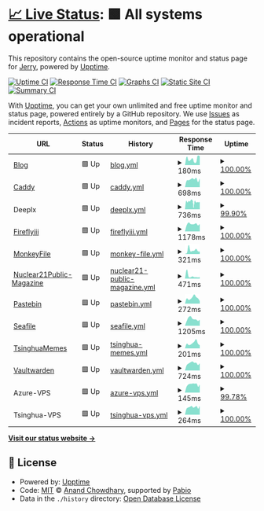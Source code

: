 # [📈 Live Status](https://status.sphenhe.me): <!--live status--> **🟩 All systems operational**

This repository contains the open-source uptime monitor and status page for [Jerry](https://status.sphenhe.me), powered by [Upptime](https://github.com/upptime/upptime).

[![Uptime CI](https://github.com/SphenHe/upptime/workflows/Uptime%20CI/badge.svg)](https://github.com/SphenHe/upptime/actions?query=workflow%3A%22Uptime+CI%22)
[![Response Time CI](https://github.com/SphenHe/upptime/workflows/Response%20Time%20CI/badge.svg)](https://github.com/SphenHe/upptime/actions?query=workflow%3A%22Response+Time+CI%22)
[![Graphs CI](https://github.com/SphenHe/upptime/workflows/Graphs%20CI/badge.svg)](https://github.com/SphenHe/upptime/actions?query=workflow%3A%22Graphs+CI%22)
[![Static Site CI](https://github.com/SphenHe/upptime/workflows/Static%20Site%20CI/badge.svg)](https://github.com/SphenHe/upptime/actions?query=workflow%3A%22Static+Site+CI%22)
[![Summary CI](https://github.com/SphenHe/upptime/workflows/Summary%20CI/badge.svg)](https://github.com/SphenHe/upptime/actions?query=workflow%3A%22Summary+CI%22)

With [Upptime](https://upptime.js.org), you can get your own unlimited and free uptime monitor and status page, powered entirely by a GitHub repository. We use [Issues](https://github.com/SphenHe/upptime/issues) as incident reports, [Actions](https://github.com/SphenHe/upptime/actions) as uptime monitors, and [Pages](https://status.sphenhe.me) for the status page.

<!--start: status pages-->
<!-- This summary is generated by Upptime (https://github.com/upptime/upptime) -->
<!-- Do not edit this manually, your changes will be overwritten -->
<!-- prettier-ignore -->
| URL | Status | History | Response Time | Uptime |
| --- | ------ | ------- | ------------- | ------ |
| <img alt="" src="https://icons.duckduckgo.com/ip3/blog.sphenhe.me.ico" height="13"> [Blog](https://blog.sphenhe.me) | 🟩 Up | [blog.yml](https://github.com/SphenHe/upptime/commits/HEAD/history/blog.yml) | <details><summary><img alt="Response time graph" src="./graphs/blog/response-time-week.png" height="20"> 180ms</summary><br><a href="https://status.sphenhe.me/history/blog"><img alt="Response time 202" src="https://img.shields.io/endpoint?url=https%3A%2F%2Fraw.githubusercontent.com%2FSphenHe%2Fupptime%2FHEAD%2Fapi%2Fblog%2Fresponse-time.json"></a><br><a href="https://status.sphenhe.me/history/blog"><img alt="24-hour response time 265" src="https://img.shields.io/endpoint?url=https%3A%2F%2Fraw.githubusercontent.com%2FSphenHe%2Fupptime%2FHEAD%2Fapi%2Fblog%2Fresponse-time-day.json"></a><br><a href="https://status.sphenhe.me/history/blog"><img alt="7-day response time 180" src="https://img.shields.io/endpoint?url=https%3A%2F%2Fraw.githubusercontent.com%2FSphenHe%2Fupptime%2FHEAD%2Fapi%2Fblog%2Fresponse-time-week.json"></a><br><a href="https://status.sphenhe.me/history/blog"><img alt="30-day response time 202" src="https://img.shields.io/endpoint?url=https%3A%2F%2Fraw.githubusercontent.com%2FSphenHe%2Fupptime%2FHEAD%2Fapi%2Fblog%2Fresponse-time-month.json"></a><br><a href="https://status.sphenhe.me/history/blog"><img alt="1-year response time 202" src="https://img.shields.io/endpoint?url=https%3A%2F%2Fraw.githubusercontent.com%2FSphenHe%2Fupptime%2FHEAD%2Fapi%2Fblog%2Fresponse-time-year.json"></a></details> | <details><summary><a href="https://status.sphenhe.me/history/blog">100.00%</a></summary><a href="https://status.sphenhe.me/history/blog"><img alt="All-time uptime 98.30%" src="https://img.shields.io/endpoint?url=https%3A%2F%2Fraw.githubusercontent.com%2FSphenHe%2Fupptime%2FHEAD%2Fapi%2Fblog%2Fuptime.json"></a><br><a href="https://status.sphenhe.me/history/blog"><img alt="24-hour uptime 100.00%" src="https://img.shields.io/endpoint?url=https%3A%2F%2Fraw.githubusercontent.com%2FSphenHe%2Fupptime%2FHEAD%2Fapi%2Fblog%2Fuptime-day.json"></a><br><a href="https://status.sphenhe.me/history/blog"><img alt="7-day uptime 100.00%" src="https://img.shields.io/endpoint?url=https%3A%2F%2Fraw.githubusercontent.com%2FSphenHe%2Fupptime%2FHEAD%2Fapi%2Fblog%2Fuptime-week.json"></a><br><a href="https://status.sphenhe.me/history/blog"><img alt="30-day uptime 98.30%" src="https://img.shields.io/endpoint?url=https%3A%2F%2Fraw.githubusercontent.com%2FSphenHe%2Fupptime%2FHEAD%2Fapi%2Fblog%2Fuptime-month.json"></a><br><a href="https://status.sphenhe.me/history/blog"><img alt="1-year uptime 98.30%" src="https://img.shields.io/endpoint?url=https%3A%2F%2Fraw.githubusercontent.com%2FSphenHe%2Fupptime%2FHEAD%2Fapi%2Fblog%2Fuptime-year.json"></a></details>
| <img alt="" src="https://icons.duckduckgo.com/ip3/sphenhe.me.ico" height="13"> [Caddy](https://sphenhe.me) | 🟩 Up | [caddy.yml](https://github.com/SphenHe/upptime/commits/HEAD/history/caddy.yml) | <details><summary><img alt="Response time graph" src="./graphs/caddy/response-time-week.png" height="20"> 698ms</summary><br><a href="https://status.sphenhe.me/history/caddy"><img alt="Response time 689" src="https://img.shields.io/endpoint?url=https%3A%2F%2Fraw.githubusercontent.com%2FSphenHe%2Fupptime%2FHEAD%2Fapi%2Fcaddy%2Fresponse-time.json"></a><br><a href="https://status.sphenhe.me/history/caddy"><img alt="24-hour response time 781" src="https://img.shields.io/endpoint?url=https%3A%2F%2Fraw.githubusercontent.com%2FSphenHe%2Fupptime%2FHEAD%2Fapi%2Fcaddy%2Fresponse-time-day.json"></a><br><a href="https://status.sphenhe.me/history/caddy"><img alt="7-day response time 698" src="https://img.shields.io/endpoint?url=https%3A%2F%2Fraw.githubusercontent.com%2FSphenHe%2Fupptime%2FHEAD%2Fapi%2Fcaddy%2Fresponse-time-week.json"></a><br><a href="https://status.sphenhe.me/history/caddy"><img alt="30-day response time 689" src="https://img.shields.io/endpoint?url=https%3A%2F%2Fraw.githubusercontent.com%2FSphenHe%2Fupptime%2FHEAD%2Fapi%2Fcaddy%2Fresponse-time-month.json"></a><br><a href="https://status.sphenhe.me/history/caddy"><img alt="1-year response time 689" src="https://img.shields.io/endpoint?url=https%3A%2F%2Fraw.githubusercontent.com%2FSphenHe%2Fupptime%2FHEAD%2Fapi%2Fcaddy%2Fresponse-time-year.json"></a></details> | <details><summary><a href="https://status.sphenhe.me/history/caddy">100.00%</a></summary><a href="https://status.sphenhe.me/history/caddy"><img alt="All-time uptime 99.80%" src="https://img.shields.io/endpoint?url=https%3A%2F%2Fraw.githubusercontent.com%2FSphenHe%2Fupptime%2FHEAD%2Fapi%2Fcaddy%2Fuptime.json"></a><br><a href="https://status.sphenhe.me/history/caddy"><img alt="24-hour uptime 100.00%" src="https://img.shields.io/endpoint?url=https%3A%2F%2Fraw.githubusercontent.com%2FSphenHe%2Fupptime%2FHEAD%2Fapi%2Fcaddy%2Fuptime-day.json"></a><br><a href="https://status.sphenhe.me/history/caddy"><img alt="7-day uptime 100.00%" src="https://img.shields.io/endpoint?url=https%3A%2F%2Fraw.githubusercontent.com%2FSphenHe%2Fupptime%2FHEAD%2Fapi%2Fcaddy%2Fuptime-week.json"></a><br><a href="https://status.sphenhe.me/history/caddy"><img alt="30-day uptime 99.80%" src="https://img.shields.io/endpoint?url=https%3A%2F%2Fraw.githubusercontent.com%2FSphenHe%2Fupptime%2FHEAD%2Fapi%2Fcaddy%2Fuptime-month.json"></a><br><a href="https://status.sphenhe.me/history/caddy"><img alt="1-year uptime 99.80%" src="https://img.shields.io/endpoint?url=https%3A%2F%2Fraw.githubusercontent.com%2FSphenHe%2Fupptime%2FHEAD%2Fapi%2Fcaddy%2Fuptime-year.json"></a></details>
| <img alt="" src="https://icons.duckduckgo.com/ip3/null.ico" height="13"> Deeplx | 🟩 Up | [deeplx.yml](https://github.com/SphenHe/upptime/commits/HEAD/history/deeplx.yml) | <details><summary><img alt="Response time graph" src="./graphs/deeplx/response-time-week.png" height="20"> 736ms</summary><br><a href="https://status.sphenhe.me/history/deeplx"><img alt="Response time 688" src="https://img.shields.io/endpoint?url=https%3A%2F%2Fraw.githubusercontent.com%2FSphenHe%2Fupptime%2FHEAD%2Fapi%2Fdeeplx%2Fresponse-time.json"></a><br><a href="https://status.sphenhe.me/history/deeplx"><img alt="24-hour response time 719" src="https://img.shields.io/endpoint?url=https%3A%2F%2Fraw.githubusercontent.com%2FSphenHe%2Fupptime%2FHEAD%2Fapi%2Fdeeplx%2Fresponse-time-day.json"></a><br><a href="https://status.sphenhe.me/history/deeplx"><img alt="7-day response time 736" src="https://img.shields.io/endpoint?url=https%3A%2F%2Fraw.githubusercontent.com%2FSphenHe%2Fupptime%2FHEAD%2Fapi%2Fdeeplx%2Fresponse-time-week.json"></a><br><a href="https://status.sphenhe.me/history/deeplx"><img alt="30-day response time 688" src="https://img.shields.io/endpoint?url=https%3A%2F%2Fraw.githubusercontent.com%2FSphenHe%2Fupptime%2FHEAD%2Fapi%2Fdeeplx%2Fresponse-time-month.json"></a><br><a href="https://status.sphenhe.me/history/deeplx"><img alt="1-year response time 688" src="https://img.shields.io/endpoint?url=https%3A%2F%2Fraw.githubusercontent.com%2FSphenHe%2Fupptime%2FHEAD%2Fapi%2Fdeeplx%2Fresponse-time-year.json"></a></details> | <details><summary><a href="https://status.sphenhe.me/history/deeplx">99.90%</a></summary><a href="https://status.sphenhe.me/history/deeplx"><img alt="All-time uptime 97.77%" src="https://img.shields.io/endpoint?url=https%3A%2F%2Fraw.githubusercontent.com%2FSphenHe%2Fupptime%2FHEAD%2Fapi%2Fdeeplx%2Fuptime.json"></a><br><a href="https://status.sphenhe.me/history/deeplx"><img alt="24-hour uptime 100.00%" src="https://img.shields.io/endpoint?url=https%3A%2F%2Fraw.githubusercontent.com%2FSphenHe%2Fupptime%2FHEAD%2Fapi%2Fdeeplx%2Fuptime-day.json"></a><br><a href="https://status.sphenhe.me/history/deeplx"><img alt="7-day uptime 99.90%" src="https://img.shields.io/endpoint?url=https%3A%2F%2Fraw.githubusercontent.com%2FSphenHe%2Fupptime%2FHEAD%2Fapi%2Fdeeplx%2Fuptime-week.json"></a><br><a href="https://status.sphenhe.me/history/deeplx"><img alt="30-day uptime 97.77%" src="https://img.shields.io/endpoint?url=https%3A%2F%2Fraw.githubusercontent.com%2FSphenHe%2Fupptime%2FHEAD%2Fapi%2Fdeeplx%2Fuptime-month.json"></a><br><a href="https://status.sphenhe.me/history/deeplx"><img alt="1-year uptime 97.77%" src="https://img.shields.io/endpoint?url=https%3A%2F%2Fraw.githubusercontent.com%2FSphenHe%2Fupptime%2FHEAD%2Fapi%2Fdeeplx%2Fuptime-year.json"></a></details>
| <img alt="" src="https://icons.duckduckgo.com/ip3/money.sphenhe.me.ico" height="13"> [Fireflyiii](https://money.sphenhe.me) | 🟩 Up | [fireflyiii.yml](https://github.com/SphenHe/upptime/commits/HEAD/history/fireflyiii.yml) | <details><summary><img alt="Response time graph" src="./graphs/fireflyiii/response-time-week.png" height="20"> 1178ms</summary><br><a href="https://status.sphenhe.me/history/fireflyiii"><img alt="Response time 1388" src="https://img.shields.io/endpoint?url=https%3A%2F%2Fraw.githubusercontent.com%2FSphenHe%2Fupptime%2FHEAD%2Fapi%2Ffireflyiii%2Fresponse-time.json"></a><br><a href="https://status.sphenhe.me/history/fireflyiii"><img alt="24-hour response time 1177" src="https://img.shields.io/endpoint?url=https%3A%2F%2Fraw.githubusercontent.com%2FSphenHe%2Fupptime%2FHEAD%2Fapi%2Ffireflyiii%2Fresponse-time-day.json"></a><br><a href="https://status.sphenhe.me/history/fireflyiii"><img alt="7-day response time 1178" src="https://img.shields.io/endpoint?url=https%3A%2F%2Fraw.githubusercontent.com%2FSphenHe%2Fupptime%2FHEAD%2Fapi%2Ffireflyiii%2Fresponse-time-week.json"></a><br><a href="https://status.sphenhe.me/history/fireflyiii"><img alt="30-day response time 1388" src="https://img.shields.io/endpoint?url=https%3A%2F%2Fraw.githubusercontent.com%2FSphenHe%2Fupptime%2FHEAD%2Fapi%2Ffireflyiii%2Fresponse-time-month.json"></a><br><a href="https://status.sphenhe.me/history/fireflyiii"><img alt="1-year response time 1388" src="https://img.shields.io/endpoint?url=https%3A%2F%2Fraw.githubusercontent.com%2FSphenHe%2Fupptime%2FHEAD%2Fapi%2Ffireflyiii%2Fresponse-time-year.json"></a></details> | <details><summary><a href="https://status.sphenhe.me/history/fireflyiii">100.00%</a></summary><a href="https://status.sphenhe.me/history/fireflyiii"><img alt="All-time uptime 96.43%" src="https://img.shields.io/endpoint?url=https%3A%2F%2Fraw.githubusercontent.com%2FSphenHe%2Fupptime%2FHEAD%2Fapi%2Ffireflyiii%2Fuptime.json"></a><br><a href="https://status.sphenhe.me/history/fireflyiii"><img alt="24-hour uptime 100.00%" src="https://img.shields.io/endpoint?url=https%3A%2F%2Fraw.githubusercontent.com%2FSphenHe%2Fupptime%2FHEAD%2Fapi%2Ffireflyiii%2Fuptime-day.json"></a><br><a href="https://status.sphenhe.me/history/fireflyiii"><img alt="7-day uptime 100.00%" src="https://img.shields.io/endpoint?url=https%3A%2F%2Fraw.githubusercontent.com%2FSphenHe%2Fupptime%2FHEAD%2Fapi%2Ffireflyiii%2Fuptime-week.json"></a><br><a href="https://status.sphenhe.me/history/fireflyiii"><img alt="30-day uptime 96.43%" src="https://img.shields.io/endpoint?url=https%3A%2F%2Fraw.githubusercontent.com%2FSphenHe%2Fupptime%2FHEAD%2Fapi%2Ffireflyiii%2Fuptime-month.json"></a><br><a href="https://status.sphenhe.me/history/fireflyiii"><img alt="1-year uptime 96.43%" src="https://img.shields.io/endpoint?url=https%3A%2F%2Fraw.githubusercontent.com%2FSphenHe%2Fupptime%2FHEAD%2Fapi%2Ffireflyiii%2Fuptime-year.json"></a></details>
| <img alt="" src="https://icons.duckduckgo.com/ip3/monkey.sphenhe.me.ico" height="13"> [MonkeyFile](https://monkey.sphenhe.me) | 🟩 Up | [monkey-file.yml](https://github.com/SphenHe/upptime/commits/HEAD/history/monkey-file.yml) | <details><summary><img alt="Response time graph" src="./graphs/monkey-file/response-time-week.png" height="20"> 321ms</summary><br><a href="https://status.sphenhe.me/history/monkey-file"><img alt="Response time 509" src="https://img.shields.io/endpoint?url=https%3A%2F%2Fraw.githubusercontent.com%2FSphenHe%2Fupptime%2FHEAD%2Fapi%2Fmonkey-file%2Fresponse-time.json"></a><br><a href="https://status.sphenhe.me/history/monkey-file"><img alt="24-hour response time 209" src="https://img.shields.io/endpoint?url=https%3A%2F%2Fraw.githubusercontent.com%2FSphenHe%2Fupptime%2FHEAD%2Fapi%2Fmonkey-file%2Fresponse-time-day.json"></a><br><a href="https://status.sphenhe.me/history/monkey-file"><img alt="7-day response time 321" src="https://img.shields.io/endpoint?url=https%3A%2F%2Fraw.githubusercontent.com%2FSphenHe%2Fupptime%2FHEAD%2Fapi%2Fmonkey-file%2Fresponse-time-week.json"></a><br><a href="https://status.sphenhe.me/history/monkey-file"><img alt="30-day response time 509" src="https://img.shields.io/endpoint?url=https%3A%2F%2Fraw.githubusercontent.com%2FSphenHe%2Fupptime%2FHEAD%2Fapi%2Fmonkey-file%2Fresponse-time-month.json"></a><br><a href="https://status.sphenhe.me/history/monkey-file"><img alt="1-year response time 509" src="https://img.shields.io/endpoint?url=https%3A%2F%2Fraw.githubusercontent.com%2FSphenHe%2Fupptime%2FHEAD%2Fapi%2Fmonkey-file%2Fresponse-time-year.json"></a></details> | <details><summary><a href="https://status.sphenhe.me/history/monkey-file">100.00%</a></summary><a href="https://status.sphenhe.me/history/monkey-file"><img alt="All-time uptime 100.00%" src="https://img.shields.io/endpoint?url=https%3A%2F%2Fraw.githubusercontent.com%2FSphenHe%2Fupptime%2FHEAD%2Fapi%2Fmonkey-file%2Fuptime.json"></a><br><a href="https://status.sphenhe.me/history/monkey-file"><img alt="24-hour uptime 100.00%" src="https://img.shields.io/endpoint?url=https%3A%2F%2Fraw.githubusercontent.com%2FSphenHe%2Fupptime%2FHEAD%2Fapi%2Fmonkey-file%2Fuptime-day.json"></a><br><a href="https://status.sphenhe.me/history/monkey-file"><img alt="7-day uptime 100.00%" src="https://img.shields.io/endpoint?url=https%3A%2F%2Fraw.githubusercontent.com%2FSphenHe%2Fupptime%2FHEAD%2Fapi%2Fmonkey-file%2Fuptime-week.json"></a><br><a href="https://status.sphenhe.me/history/monkey-file"><img alt="30-day uptime 100.00%" src="https://img.shields.io/endpoint?url=https%3A%2F%2Fraw.githubusercontent.com%2FSphenHe%2Fupptime%2FHEAD%2Fapi%2Fmonkey-file%2Fuptime-month.json"></a><br><a href="https://status.sphenhe.me/history/monkey-file"><img alt="1-year uptime 100.00%" src="https://img.shields.io/endpoint?url=https%3A%2F%2Fraw.githubusercontent.com%2FSphenHe%2Fupptime%2FHEAD%2Fapi%2Fmonkey-file%2Fuptime-year.json"></a></details>
| <img alt="" src="https://icons.duckduckgo.com/ip3/magazine.sphenhe.me.ico" height="13"> [Nuclear21Public-Magazine](https://magazine.sphenhe.me) | 🟩 Up | [nuclear21-public-magazine.yml](https://github.com/SphenHe/upptime/commits/HEAD/history/nuclear21-public-magazine.yml) | <details><summary><img alt="Response time graph" src="./graphs/nuclear21-public-magazine/response-time-week.png" height="20"> 471ms</summary><br><a href="https://status.sphenhe.me/history/nuclear21-public-magazine"><img alt="Response time 471" src="https://img.shields.io/endpoint?url=https%3A%2F%2Fraw.githubusercontent.com%2FSphenHe%2Fupptime%2FHEAD%2Fapi%2Fnuclear21-public-magazine%2Fresponse-time.json"></a><br><a href="https://status.sphenhe.me/history/nuclear21-public-magazine"><img alt="24-hour response time 272" src="https://img.shields.io/endpoint?url=https%3A%2F%2Fraw.githubusercontent.com%2FSphenHe%2Fupptime%2FHEAD%2Fapi%2Fnuclear21-public-magazine%2Fresponse-time-day.json"></a><br><a href="https://status.sphenhe.me/history/nuclear21-public-magazine"><img alt="7-day response time 471" src="https://img.shields.io/endpoint?url=https%3A%2F%2Fraw.githubusercontent.com%2FSphenHe%2Fupptime%2FHEAD%2Fapi%2Fnuclear21-public-magazine%2Fresponse-time-week.json"></a><br><a href="https://status.sphenhe.me/history/nuclear21-public-magazine"><img alt="30-day response time 471" src="https://img.shields.io/endpoint?url=https%3A%2F%2Fraw.githubusercontent.com%2FSphenHe%2Fupptime%2FHEAD%2Fapi%2Fnuclear21-public-magazine%2Fresponse-time-month.json"></a><br><a href="https://status.sphenhe.me/history/nuclear21-public-magazine"><img alt="1-year response time 471" src="https://img.shields.io/endpoint?url=https%3A%2F%2Fraw.githubusercontent.com%2FSphenHe%2Fupptime%2FHEAD%2Fapi%2Fnuclear21-public-magazine%2Fresponse-time-year.json"></a></details> | <details><summary><a href="https://status.sphenhe.me/history/nuclear21-public-magazine">100.00%</a></summary><a href="https://status.sphenhe.me/history/nuclear21-public-magazine"><img alt="All-time uptime 100.00%" src="https://img.shields.io/endpoint?url=https%3A%2F%2Fraw.githubusercontent.com%2FSphenHe%2Fupptime%2FHEAD%2Fapi%2Fnuclear21-public-magazine%2Fuptime.json"></a><br><a href="https://status.sphenhe.me/history/nuclear21-public-magazine"><img alt="24-hour uptime 100.00%" src="https://img.shields.io/endpoint?url=https%3A%2F%2Fraw.githubusercontent.com%2FSphenHe%2Fupptime%2FHEAD%2Fapi%2Fnuclear21-public-magazine%2Fuptime-day.json"></a><br><a href="https://status.sphenhe.me/history/nuclear21-public-magazine"><img alt="7-day uptime 100.00%" src="https://img.shields.io/endpoint?url=https%3A%2F%2Fraw.githubusercontent.com%2FSphenHe%2Fupptime%2FHEAD%2Fapi%2Fnuclear21-public-magazine%2Fuptime-week.json"></a><br><a href="https://status.sphenhe.me/history/nuclear21-public-magazine"><img alt="30-day uptime 100.00%" src="https://img.shields.io/endpoint?url=https%3A%2F%2Fraw.githubusercontent.com%2FSphenHe%2Fupptime%2FHEAD%2Fapi%2Fnuclear21-public-magazine%2Fuptime-month.json"></a><br><a href="https://status.sphenhe.me/history/nuclear21-public-magazine"><img alt="1-year uptime 100.00%" src="https://img.shields.io/endpoint?url=https%3A%2F%2Fraw.githubusercontent.com%2FSphenHe%2Fupptime%2FHEAD%2Fapi%2Fnuclear21-public-magazine%2Fuptime-year.json"></a></details>
| <img alt="" src="https://icons.duckduckgo.com/ip3/pastebin.sphenhe.me.ico" height="13"> [Pastebin](https://pastebin.sphenhe.me) | 🟩 Up | [pastebin.yml](https://github.com/SphenHe/upptime/commits/HEAD/history/pastebin.yml) | <details><summary><img alt="Response time graph" src="./graphs/pastebin/response-time-week.png" height="20"> 272ms</summary><br><a href="https://status.sphenhe.me/history/pastebin"><img alt="Response time 268" src="https://img.shields.io/endpoint?url=https%3A%2F%2Fraw.githubusercontent.com%2FSphenHe%2Fupptime%2FHEAD%2Fapi%2Fpastebin%2Fresponse-time.json"></a><br><a href="https://status.sphenhe.me/history/pastebin"><img alt="24-hour response time 123" src="https://img.shields.io/endpoint?url=https%3A%2F%2Fraw.githubusercontent.com%2FSphenHe%2Fupptime%2FHEAD%2Fapi%2Fpastebin%2Fresponse-time-day.json"></a><br><a href="https://status.sphenhe.me/history/pastebin"><img alt="7-day response time 272" src="https://img.shields.io/endpoint?url=https%3A%2F%2Fraw.githubusercontent.com%2FSphenHe%2Fupptime%2FHEAD%2Fapi%2Fpastebin%2Fresponse-time-week.json"></a><br><a href="https://status.sphenhe.me/history/pastebin"><img alt="30-day response time 268" src="https://img.shields.io/endpoint?url=https%3A%2F%2Fraw.githubusercontent.com%2FSphenHe%2Fupptime%2FHEAD%2Fapi%2Fpastebin%2Fresponse-time-month.json"></a><br><a href="https://status.sphenhe.me/history/pastebin"><img alt="1-year response time 268" src="https://img.shields.io/endpoint?url=https%3A%2F%2Fraw.githubusercontent.com%2FSphenHe%2Fupptime%2FHEAD%2Fapi%2Fpastebin%2Fresponse-time-year.json"></a></details> | <details><summary><a href="https://status.sphenhe.me/history/pastebin">100.00%</a></summary><a href="https://status.sphenhe.me/history/pastebin"><img alt="All-time uptime 98.32%" src="https://img.shields.io/endpoint?url=https%3A%2F%2Fraw.githubusercontent.com%2FSphenHe%2Fupptime%2FHEAD%2Fapi%2Fpastebin%2Fuptime.json"></a><br><a href="https://status.sphenhe.me/history/pastebin"><img alt="24-hour uptime 100.00%" src="https://img.shields.io/endpoint?url=https%3A%2F%2Fraw.githubusercontent.com%2FSphenHe%2Fupptime%2FHEAD%2Fapi%2Fpastebin%2Fuptime-day.json"></a><br><a href="https://status.sphenhe.me/history/pastebin"><img alt="7-day uptime 100.00%" src="https://img.shields.io/endpoint?url=https%3A%2F%2Fraw.githubusercontent.com%2FSphenHe%2Fupptime%2FHEAD%2Fapi%2Fpastebin%2Fuptime-week.json"></a><br><a href="https://status.sphenhe.me/history/pastebin"><img alt="30-day uptime 98.32%" src="https://img.shields.io/endpoint?url=https%3A%2F%2Fraw.githubusercontent.com%2FSphenHe%2Fupptime%2FHEAD%2Fapi%2Fpastebin%2Fuptime-month.json"></a><br><a href="https://status.sphenhe.me/history/pastebin"><img alt="1-year uptime 98.32%" src="https://img.shields.io/endpoint?url=https%3A%2F%2Fraw.githubusercontent.com%2FSphenHe%2Fupptime%2FHEAD%2Fapi%2Fpastebin%2Fuptime-year.json"></a></details>
| <img alt="" src="https://icons.duckduckgo.com/ip3/seafile.sphenhe.me.ico" height="13"> [Seafile](https://seafile.sphenhe.me) | 🟩 Up | [seafile.yml](https://github.com/SphenHe/upptime/commits/HEAD/history/seafile.yml) | <details><summary><img alt="Response time graph" src="./graphs/seafile/response-time-week.png" height="20"> 1205ms</summary><br><a href="https://status.sphenhe.me/history/seafile"><img alt="Response time 1334" src="https://img.shields.io/endpoint?url=https%3A%2F%2Fraw.githubusercontent.com%2FSphenHe%2Fupptime%2FHEAD%2Fapi%2Fseafile%2Fresponse-time.json"></a><br><a href="https://status.sphenhe.me/history/seafile"><img alt="24-hour response time 1075" src="https://img.shields.io/endpoint?url=https%3A%2F%2Fraw.githubusercontent.com%2FSphenHe%2Fupptime%2FHEAD%2Fapi%2Fseafile%2Fresponse-time-day.json"></a><br><a href="https://status.sphenhe.me/history/seafile"><img alt="7-day response time 1205" src="https://img.shields.io/endpoint?url=https%3A%2F%2Fraw.githubusercontent.com%2FSphenHe%2Fupptime%2FHEAD%2Fapi%2Fseafile%2Fresponse-time-week.json"></a><br><a href="https://status.sphenhe.me/history/seafile"><img alt="30-day response time 1334" src="https://img.shields.io/endpoint?url=https%3A%2F%2Fraw.githubusercontent.com%2FSphenHe%2Fupptime%2FHEAD%2Fapi%2Fseafile%2Fresponse-time-month.json"></a><br><a href="https://status.sphenhe.me/history/seafile"><img alt="1-year response time 1334" src="https://img.shields.io/endpoint?url=https%3A%2F%2Fraw.githubusercontent.com%2FSphenHe%2Fupptime%2FHEAD%2Fapi%2Fseafile%2Fresponse-time-year.json"></a></details> | <details><summary><a href="https://status.sphenhe.me/history/seafile">100.00%</a></summary><a href="https://status.sphenhe.me/history/seafile"><img alt="All-time uptime 96.31%" src="https://img.shields.io/endpoint?url=https%3A%2F%2Fraw.githubusercontent.com%2FSphenHe%2Fupptime%2FHEAD%2Fapi%2Fseafile%2Fuptime.json"></a><br><a href="https://status.sphenhe.me/history/seafile"><img alt="24-hour uptime 100.00%" src="https://img.shields.io/endpoint?url=https%3A%2F%2Fraw.githubusercontent.com%2FSphenHe%2Fupptime%2FHEAD%2Fapi%2Fseafile%2Fuptime-day.json"></a><br><a href="https://status.sphenhe.me/history/seafile"><img alt="7-day uptime 100.00%" src="https://img.shields.io/endpoint?url=https%3A%2F%2Fraw.githubusercontent.com%2FSphenHe%2Fupptime%2FHEAD%2Fapi%2Fseafile%2Fuptime-week.json"></a><br><a href="https://status.sphenhe.me/history/seafile"><img alt="30-day uptime 96.31%" src="https://img.shields.io/endpoint?url=https%3A%2F%2Fraw.githubusercontent.com%2FSphenHe%2Fupptime%2FHEAD%2Fapi%2Fseafile%2Fuptime-month.json"></a><br><a href="https://status.sphenhe.me/history/seafile"><img alt="1-year uptime 96.31%" src="https://img.shields.io/endpoint?url=https%3A%2F%2Fraw.githubusercontent.com%2FSphenHe%2Fupptime%2FHEAD%2Fapi%2Fseafile%2Fuptime-year.json"></a></details>
| <img alt="" src="https://icons.duckduckgo.com/ip3/memes.sphenhe.me.ico" height="13"> [TsinghuaMemes](https://memes.sphenhe.me) | 🟩 Up | [tsinghua-memes.yml](https://github.com/SphenHe/upptime/commits/HEAD/history/tsinghua-memes.yml) | <details><summary><img alt="Response time graph" src="./graphs/tsinghua-memes/response-time-week.png" height="20"> 201ms</summary><br><a href="https://status.sphenhe.me/history/tsinghua-memes"><img alt="Response time 526" src="https://img.shields.io/endpoint?url=https%3A%2F%2Fraw.githubusercontent.com%2FSphenHe%2Fupptime%2FHEAD%2Fapi%2Ftsinghua-memes%2Fresponse-time.json"></a><br><a href="https://status.sphenhe.me/history/tsinghua-memes"><img alt="24-hour response time 121" src="https://img.shields.io/endpoint?url=https%3A%2F%2Fraw.githubusercontent.com%2FSphenHe%2Fupptime%2FHEAD%2Fapi%2Ftsinghua-memes%2Fresponse-time-day.json"></a><br><a href="https://status.sphenhe.me/history/tsinghua-memes"><img alt="7-day response time 201" src="https://img.shields.io/endpoint?url=https%3A%2F%2Fraw.githubusercontent.com%2FSphenHe%2Fupptime%2FHEAD%2Fapi%2Ftsinghua-memes%2Fresponse-time-week.json"></a><br><a href="https://status.sphenhe.me/history/tsinghua-memes"><img alt="30-day response time 526" src="https://img.shields.io/endpoint?url=https%3A%2F%2Fraw.githubusercontent.com%2FSphenHe%2Fupptime%2FHEAD%2Fapi%2Ftsinghua-memes%2Fresponse-time-month.json"></a><br><a href="https://status.sphenhe.me/history/tsinghua-memes"><img alt="1-year response time 526" src="https://img.shields.io/endpoint?url=https%3A%2F%2Fraw.githubusercontent.com%2FSphenHe%2Fupptime%2FHEAD%2Fapi%2Ftsinghua-memes%2Fresponse-time-year.json"></a></details> | <details><summary><a href="https://status.sphenhe.me/history/tsinghua-memes">100.00%</a></summary><a href="https://status.sphenhe.me/history/tsinghua-memes"><img alt="All-time uptime 100.00%" src="https://img.shields.io/endpoint?url=https%3A%2F%2Fraw.githubusercontent.com%2FSphenHe%2Fupptime%2FHEAD%2Fapi%2Ftsinghua-memes%2Fuptime.json"></a><br><a href="https://status.sphenhe.me/history/tsinghua-memes"><img alt="24-hour uptime 100.00%" src="https://img.shields.io/endpoint?url=https%3A%2F%2Fraw.githubusercontent.com%2FSphenHe%2Fupptime%2FHEAD%2Fapi%2Ftsinghua-memes%2Fuptime-day.json"></a><br><a href="https://status.sphenhe.me/history/tsinghua-memes"><img alt="7-day uptime 100.00%" src="https://img.shields.io/endpoint?url=https%3A%2F%2Fraw.githubusercontent.com%2FSphenHe%2Fupptime%2FHEAD%2Fapi%2Ftsinghua-memes%2Fuptime-week.json"></a><br><a href="https://status.sphenhe.me/history/tsinghua-memes"><img alt="30-day uptime 100.00%" src="https://img.shields.io/endpoint?url=https%3A%2F%2Fraw.githubusercontent.com%2FSphenHe%2Fupptime%2FHEAD%2Fapi%2Ftsinghua-memes%2Fuptime-month.json"></a><br><a href="https://status.sphenhe.me/history/tsinghua-memes"><img alt="1-year uptime 100.00%" src="https://img.shields.io/endpoint?url=https%3A%2F%2Fraw.githubusercontent.com%2FSphenHe%2Fupptime%2FHEAD%2Fapi%2Ftsinghua-memes%2Fuptime-year.json"></a></details>
| <img alt="" src="https://icons.duckduckgo.com/ip3/vault.sphenhe.me.ico" height="13"> [Vaultwarden](https://vault.sphenhe.me) | 🟩 Up | [vaultwarden.yml](https://github.com/SphenHe/upptime/commits/HEAD/history/vaultwarden.yml) | <details><summary><img alt="Response time graph" src="./graphs/vaultwarden/response-time-week.png" height="20"> 724ms</summary><br><a href="https://status.sphenhe.me/history/vaultwarden"><img alt="Response time 618" src="https://img.shields.io/endpoint?url=https%3A%2F%2Fraw.githubusercontent.com%2FSphenHe%2Fupptime%2FHEAD%2Fapi%2Fvaultwarden%2Fresponse-time.json"></a><br><a href="https://status.sphenhe.me/history/vaultwarden"><img alt="24-hour response time 711" src="https://img.shields.io/endpoint?url=https%3A%2F%2Fraw.githubusercontent.com%2FSphenHe%2Fupptime%2FHEAD%2Fapi%2Fvaultwarden%2Fresponse-time-day.json"></a><br><a href="https://status.sphenhe.me/history/vaultwarden"><img alt="7-day response time 724" src="https://img.shields.io/endpoint?url=https%3A%2F%2Fraw.githubusercontent.com%2FSphenHe%2Fupptime%2FHEAD%2Fapi%2Fvaultwarden%2Fresponse-time-week.json"></a><br><a href="https://status.sphenhe.me/history/vaultwarden"><img alt="30-day response time 618" src="https://img.shields.io/endpoint?url=https%3A%2F%2Fraw.githubusercontent.com%2FSphenHe%2Fupptime%2FHEAD%2Fapi%2Fvaultwarden%2Fresponse-time-month.json"></a><br><a href="https://status.sphenhe.me/history/vaultwarden"><img alt="1-year response time 618" src="https://img.shields.io/endpoint?url=https%3A%2F%2Fraw.githubusercontent.com%2FSphenHe%2Fupptime%2FHEAD%2Fapi%2Fvaultwarden%2Fresponse-time-year.json"></a></details> | <details><summary><a href="https://status.sphenhe.me/history/vaultwarden">100.00%</a></summary><a href="https://status.sphenhe.me/history/vaultwarden"><img alt="All-time uptime 96.35%" src="https://img.shields.io/endpoint?url=https%3A%2F%2Fraw.githubusercontent.com%2FSphenHe%2Fupptime%2FHEAD%2Fapi%2Fvaultwarden%2Fuptime.json"></a><br><a href="https://status.sphenhe.me/history/vaultwarden"><img alt="24-hour uptime 100.00%" src="https://img.shields.io/endpoint?url=https%3A%2F%2Fraw.githubusercontent.com%2FSphenHe%2Fupptime%2FHEAD%2Fapi%2Fvaultwarden%2Fuptime-day.json"></a><br><a href="https://status.sphenhe.me/history/vaultwarden"><img alt="7-day uptime 100.00%" src="https://img.shields.io/endpoint?url=https%3A%2F%2Fraw.githubusercontent.com%2FSphenHe%2Fupptime%2FHEAD%2Fapi%2Fvaultwarden%2Fuptime-week.json"></a><br><a href="https://status.sphenhe.me/history/vaultwarden"><img alt="30-day uptime 96.35%" src="https://img.shields.io/endpoint?url=https%3A%2F%2Fraw.githubusercontent.com%2FSphenHe%2Fupptime%2FHEAD%2Fapi%2Fvaultwarden%2Fuptime-month.json"></a><br><a href="https://status.sphenhe.me/history/vaultwarden"><img alt="1-year uptime 96.35%" src="https://img.shields.io/endpoint?url=https%3A%2F%2Fraw.githubusercontent.com%2FSphenHe%2Fupptime%2FHEAD%2Fapi%2Fvaultwarden%2Fuptime-year.json"></a></details>
| <img alt="" src="https://icons.duckduckgo.com/ip3/null.ico" height="13"> Azure-VPS | 🟩 Up | [azure-vps.yml](https://github.com/SphenHe/upptime/commits/HEAD/history/azure-vps.yml) | <details><summary><img alt="Response time graph" src="./graphs/azure-vps/response-time-week.png" height="20"> 145ms</summary><br><a href="https://status.sphenhe.me/history/azure-vps"><img alt="Response time 145" src="https://img.shields.io/endpoint?url=https%3A%2F%2Fraw.githubusercontent.com%2FSphenHe%2Fupptime%2FHEAD%2Fapi%2Fazure-vps%2Fresponse-time.json"></a><br><a href="https://status.sphenhe.me/history/azure-vps"><img alt="24-hour response time 144" src="https://img.shields.io/endpoint?url=https%3A%2F%2Fraw.githubusercontent.com%2FSphenHe%2Fupptime%2FHEAD%2Fapi%2Fazure-vps%2Fresponse-time-day.json"></a><br><a href="https://status.sphenhe.me/history/azure-vps"><img alt="7-day response time 145" src="https://img.shields.io/endpoint?url=https%3A%2F%2Fraw.githubusercontent.com%2FSphenHe%2Fupptime%2FHEAD%2Fapi%2Fazure-vps%2Fresponse-time-week.json"></a><br><a href="https://status.sphenhe.me/history/azure-vps"><img alt="30-day response time 145" src="https://img.shields.io/endpoint?url=https%3A%2F%2Fraw.githubusercontent.com%2FSphenHe%2Fupptime%2FHEAD%2Fapi%2Fazure-vps%2Fresponse-time-month.json"></a><br><a href="https://status.sphenhe.me/history/azure-vps"><img alt="1-year response time 145" src="https://img.shields.io/endpoint?url=https%3A%2F%2Fraw.githubusercontent.com%2FSphenHe%2Fupptime%2FHEAD%2Fapi%2Fazure-vps%2Fresponse-time-year.json"></a></details> | <details><summary><a href="https://status.sphenhe.me/history/azure-vps">99.78%</a></summary><a href="https://status.sphenhe.me/history/azure-vps"><img alt="All-time uptime 99.87%" src="https://img.shields.io/endpoint?url=https%3A%2F%2Fraw.githubusercontent.com%2FSphenHe%2Fupptime%2FHEAD%2Fapi%2Fazure-vps%2Fuptime.json"></a><br><a href="https://status.sphenhe.me/history/azure-vps"><img alt="24-hour uptime 100.00%" src="https://img.shields.io/endpoint?url=https%3A%2F%2Fraw.githubusercontent.com%2FSphenHe%2Fupptime%2FHEAD%2Fapi%2Fazure-vps%2Fuptime-day.json"></a><br><a href="https://status.sphenhe.me/history/azure-vps"><img alt="7-day uptime 99.78%" src="https://img.shields.io/endpoint?url=https%3A%2F%2Fraw.githubusercontent.com%2FSphenHe%2Fupptime%2FHEAD%2Fapi%2Fazure-vps%2Fuptime-week.json"></a><br><a href="https://status.sphenhe.me/history/azure-vps"><img alt="30-day uptime 99.87%" src="https://img.shields.io/endpoint?url=https%3A%2F%2Fraw.githubusercontent.com%2FSphenHe%2Fupptime%2FHEAD%2Fapi%2Fazure-vps%2Fuptime-month.json"></a><br><a href="https://status.sphenhe.me/history/azure-vps"><img alt="1-year uptime 99.87%" src="https://img.shields.io/endpoint?url=https%3A%2F%2Fraw.githubusercontent.com%2FSphenHe%2Fupptime%2FHEAD%2Fapi%2Fazure-vps%2Fuptime-year.json"></a></details>
| <img alt="" src="https://icons.duckduckgo.com/ip3/null.ico" height="13"> Tsinghua-VPS | 🟩 Up | [tsinghua-vps.yml](https://github.com/SphenHe/upptime/commits/HEAD/history/tsinghua-vps.yml) | <details><summary><img alt="Response time graph" src="./graphs/tsinghua-vps/response-time-week.png" height="20"> 264ms</summary><br><a href="https://status.sphenhe.me/history/tsinghua-vps"><img alt="Response time 266" src="https://img.shields.io/endpoint?url=https%3A%2F%2Fraw.githubusercontent.com%2FSphenHe%2Fupptime%2FHEAD%2Fapi%2Ftsinghua-vps%2Fresponse-time.json"></a><br><a href="https://status.sphenhe.me/history/tsinghua-vps"><img alt="24-hour response time 303" src="https://img.shields.io/endpoint?url=https%3A%2F%2Fraw.githubusercontent.com%2FSphenHe%2Fupptime%2FHEAD%2Fapi%2Ftsinghua-vps%2Fresponse-time-day.json"></a><br><a href="https://status.sphenhe.me/history/tsinghua-vps"><img alt="7-day response time 264" src="https://img.shields.io/endpoint?url=https%3A%2F%2Fraw.githubusercontent.com%2FSphenHe%2Fupptime%2FHEAD%2Fapi%2Ftsinghua-vps%2Fresponse-time-week.json"></a><br><a href="https://status.sphenhe.me/history/tsinghua-vps"><img alt="30-day response time 266" src="https://img.shields.io/endpoint?url=https%3A%2F%2Fraw.githubusercontent.com%2FSphenHe%2Fupptime%2FHEAD%2Fapi%2Ftsinghua-vps%2Fresponse-time-month.json"></a><br><a href="https://status.sphenhe.me/history/tsinghua-vps"><img alt="1-year response time 266" src="https://img.shields.io/endpoint?url=https%3A%2F%2Fraw.githubusercontent.com%2FSphenHe%2Fupptime%2FHEAD%2Fapi%2Ftsinghua-vps%2Fresponse-time-year.json"></a></details> | <details><summary><a href="https://status.sphenhe.me/history/tsinghua-vps">100.00%</a></summary><a href="https://status.sphenhe.me/history/tsinghua-vps"><img alt="All-time uptime 97.94%" src="https://img.shields.io/endpoint?url=https%3A%2F%2Fraw.githubusercontent.com%2FSphenHe%2Fupptime%2FHEAD%2Fapi%2Ftsinghua-vps%2Fuptime.json"></a><br><a href="https://status.sphenhe.me/history/tsinghua-vps"><img alt="24-hour uptime 100.00%" src="https://img.shields.io/endpoint?url=https%3A%2F%2Fraw.githubusercontent.com%2FSphenHe%2Fupptime%2FHEAD%2Fapi%2Ftsinghua-vps%2Fuptime-day.json"></a><br><a href="https://status.sphenhe.me/history/tsinghua-vps"><img alt="7-day uptime 100.00%" src="https://img.shields.io/endpoint?url=https%3A%2F%2Fraw.githubusercontent.com%2FSphenHe%2Fupptime%2FHEAD%2Fapi%2Ftsinghua-vps%2Fuptime-week.json"></a><br><a href="https://status.sphenhe.me/history/tsinghua-vps"><img alt="30-day uptime 97.94%" src="https://img.shields.io/endpoint?url=https%3A%2F%2Fraw.githubusercontent.com%2FSphenHe%2Fupptime%2FHEAD%2Fapi%2Ftsinghua-vps%2Fuptime-month.json"></a><br><a href="https://status.sphenhe.me/history/tsinghua-vps"><img alt="1-year uptime 97.94%" src="https://img.shields.io/endpoint?url=https%3A%2F%2Fraw.githubusercontent.com%2FSphenHe%2Fupptime%2FHEAD%2Fapi%2Ftsinghua-vps%2Fuptime-year.json"></a></details>

<!--end: status pages-->

[**Visit our status website →**](https://status.sphenhe.me)

## 📄 License

- Powered by: [Upptime](https://github.com/upptime/upptime)
- Code: [MIT](./LICENSE) © [Anand Chowdhary](https://anandchowdhary.com), supported by [Pabio](https://pabio.com)
- Data in the `./history` directory: [Open Database License](https://opendatacommons.org/licenses/odbl/1-0/)
